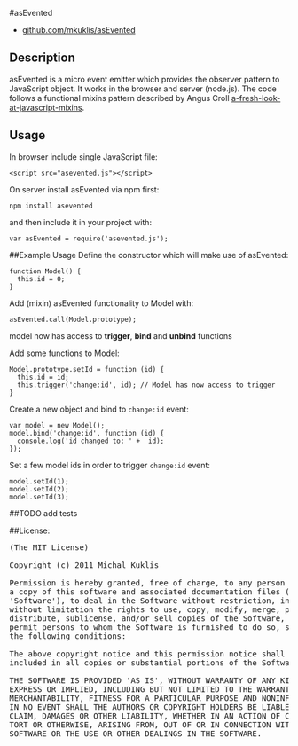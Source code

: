 #asEvented
 * [github.com/mkuklis/asEvented](github.com/mkuklis/asEvented)

## Description

asEvented is a micro event emitter which provides the observer pattern to JavaScript object. 
It works in the browser and server (node.js). The code follows a functional mixins pattern described by Angus Croll [a-fresh-look-at-javascript-mixins](http://javascriptweblog.wordpress.com/2011/05/31/a-fresh-look-at-javascript-mixins).


## Usage

In browser include single JavaScript file:
 
    <script src="asevented.js"></script>

On server install asEvented via npm first:
   
    npm install asevented

and then include it in your project with:

    var asEvented = require('asevented.js');


##Example Usage
Define the constructor which will make use of asEvented:
    
    function Model() {
      this.id = 0;
    }

Add (mixin) asEvented functionality to Model with:
   
    asEvented.call(Model.prototype);

model now has access to **trigger**, **bind** and **unbind** functions

Add some functions to Model:

    Model.prototype.setId = function (id) {
      this.id = id;
      this.trigger('change:id', id); // Model has now access to trigger
    }

Create a new object and bind to `change:id` event:

    var model = new Model();
    model.bind('change:id', function (id) {
      console.log('id changed to: ' +  id);
    });

Set a few model ids in order to trigger `change:id` event:
    
    model.setId(1);
    model.setId(2);
    model.setId(3);

##TODO
  add tests

##License:
<pre>
(The MIT License)

Copyright (c) 2011 Michal Kuklis

Permission is hereby granted, free of charge, to any person obtaining
a copy of this software and associated documentation files (the
'Software'), to deal in the Software without restriction, including
without limitation the rights to use, copy, modify, merge, publish,
distribute, sublicense, and/or sell copies of the Software, and to
permit persons to whom the Software is furnished to do so, subject to
the following conditions:

The above copyright notice and this permission notice shall be
included in all copies or substantial portions of the Software.

THE SOFTWARE IS PROVIDED 'AS IS', WITHOUT WARRANTY OF ANY KIND,
EXPRESS OR IMPLIED, INCLUDING BUT NOT LIMITED TO THE WARRANTIES OF
MERCHANTABILITY, FITNESS FOR A PARTICULAR PURPOSE AND NONINFRINGEMENT.
IN NO EVENT SHALL THE AUTHORS OR COPYRIGHT HOLDERS BE LIABLE FOR ANY
CLAIM, DAMAGES OR OTHER LIABILITY, WHETHER IN AN ACTION OF CONTRACT,
TORT OR OTHERWISE, ARISING FROM, OUT OF OR IN CONNECTION WITH THE
SOFTWARE OR THE USE OR OTHER DEALINGS IN THE SOFTWARE.
</pre>
